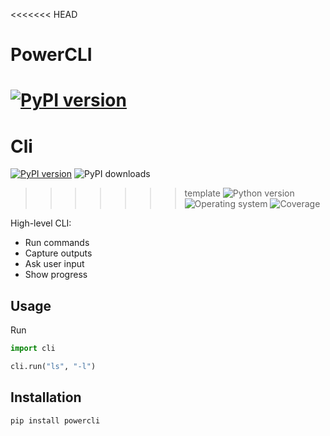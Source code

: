 <<<<<<< HEAD
# PowerCLI
[![PyPI version](https://badge.fury.io/py/powercli.svg)](https://badge.fury.io/py/powercli)
=======
# Cli
[![PyPI version](https://badge.fury.io/py/cli.svg)](https://badge.fury.io/py/cli)
![PyPI downloads](https://img.shields.io/pypi/dm/cli)
>>>>>>> template
![Python version](https://img.shields.io/badge/python-3.10+-brightgreen)
![Operating system](https://img.shields.io/badge/os-linux%20%7c%20macOS%20%7c%20windows-brightgreen)
![Coverage](https://img.shields.io/badge/coverage-82%25-brightgreen)

High-level CLI:
* Run commands
* Capture outputs
* Ask user input
* Show progress

## Usage

Run
```python
import cli

cli.run("ls", "-l")
```
## Installation
```shell
pip install powercli
```
